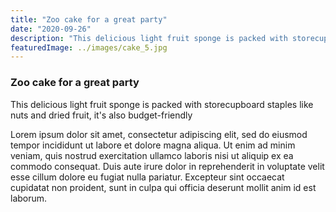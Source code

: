 ```yaml
---
title: "Zoo cake for a great party"
date: "2020-09-26"
description: "This delicious light fruit sponge is packed with storecupboard staples like nuts and dried fruit, it's also budget-friendly"
featuredImage: ../images/cake_5.jpg
---
```


### Zoo cake for a great party

This delicious light fruit sponge is packed with storecupboard staples like nuts and dried fruit, it's also budget-friendly

Lorem ipsum dolor sit amet, consectetur adipiscing elit, sed do eiusmod tempor incididunt ut labore et dolore magna aliqua. Ut enim ad minim veniam, quis nostrud exercitation ullamco laboris nisi ut aliquip ex ea commodo consequat. Duis aute irure dolor in reprehenderit in voluptate velit esse cillum dolore eu fugiat nulla pariatur. Excepteur sint occaecat cupidatat non proident, sunt in culpa qui officia deserunt mollit anim id est laborum.
